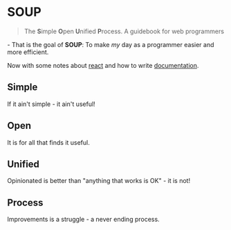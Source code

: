 # SOUP

> The **S**imple **O**pen **U**nified **P**rocess. A guidebook for web programmers

 
\- That is the goal of **SOUP**: To make *my* day as a programmer easier and more efficient.

Now with some notes about [react](./react) and how to write [documentation](./docs). 

## Simple

If it ain't simple - it ain't useful!

## Open

It is for all that finds it useful. 

## Unified

Opinionated is better than "anything that works is OK" - it is not!

## Process

Improvements is a struggle - a never ending process.

